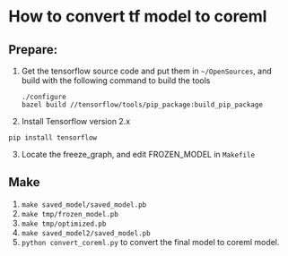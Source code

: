 # How to convert tf model to coreml

## Prepare:
1. Get the tensorflow source code and put them in `~/OpenSources`, and build with the following command to build the tools
    ```concolse
    ./configure
    bazel build //tensorflow/tools/pip_package:build_pip_package
    ```
2. Install Tensorflow version 2.x
```console
pip install tensorflow
```
3. Locate the freeze_graph, and edit FROZEN_MODEL in `Makefile`


## Make
1. `make saved_model/saved_model.pb`
2. `make tmp/frozen_model.pb`
3. `make tmp/optimized.pb`
4. `make saved_model2/saved_model.pb`
5. `python convert_coreml.py` to convert the final model to coreml model.
